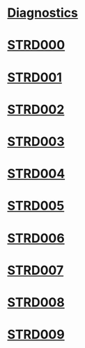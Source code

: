 # [Diagnostics](index.md)

# [STRD000](STRDIAG000.md)
# [STRD001](STRDIAG001.md)
# [STRD002](STRDIAG002.md)
# [STRD003](STRDIAG003.md)
# [STRD004](STRDIAG004.md)
# [STRD005](STRDIAG005.md)
# [STRD006](STRDIAG006.md)
# [STRD007](STRDIAG007.md)
# [STRD008](STRDIAG008.md)
# [STRD009](STRDIAG009.md)
